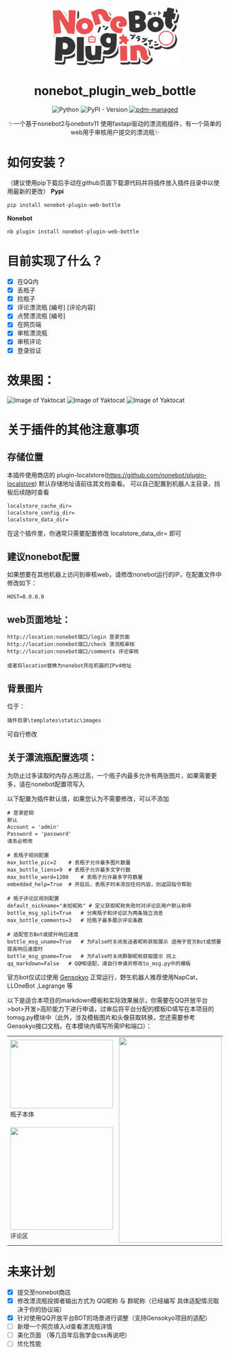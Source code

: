 <!-- markdownlint-disable MD033 MD036 MD041  -->
<div align="center">
  <a href="https://v2.nonebot.dev/store">
    <img src="./img/NoneBotPlugin.png" width="300" alt="logo" />
  </a>


# nonebot_plugin_web_bottle
![Python]([https://img.shields.io/badge/Python-3.9+-blue.svg](https://github.com/luosheng520qaq/nonebot-plugin-web-bottle/blob/master/B66FEE6EE4B550CF930CF48FFB9EDC0D.png))
![PyPI - Version](https://img.shields.io/pypi/v/nonebot-plugin-web-bottle)
[![pdm-managed](https://img.shields.io/endpoint?url=https%3A%2F%2Fcdn.jsdelivr.net%2Fgh%2Fpdm-project%2F.github%2Fbadge.json)](https://pdm-project.org)

✨一个基于nonebot2与onebotv11 使用fastapi驱动的漂流瓶插件，有一个简单的web用于审核用户提交的漂流瓶✨


</div>


# 如何安装？
（建议使用pip下载后手动在github页面下载源代码并将插件放入插件目录中以使用最新的更改）
**Pypi**
```bash
pip install nonebot-plugin-web-bottle
```

**Nonebot**
```bash
nb plugin install nonebot-plugin-web-bottle
```

# 目前实现了什么？
- [x] 在QQ内
- [x] 丢瓶子
- [x] 捡瓶子
- [x] 评论漂流瓶 [编号] [评论内容]
- [x] 点赞漂流瓶 [编号]
- [x] 在网页端
- [x] 审核漂流瓶
- [x] 审核评论
- [x] 登录验证

# 效果图：
![Image of Yaktocat](https://i.111666.best/image/WGdLfSoztpNEFYjYZv8AlQ.png)
![Image of Yaktocat](https://github.com/luosheng520qaq/nonebot_plugin_web_bottle/blob/master/example/bottles.png)
![Image of Yaktocat](https://github.com/luosheng520qaq/nonebot_plugin_web_bottle/blob/master/example/comments.png)
# 关于插件的其他注意事项
## 存储位置
本插件使用商店的 plugin-localstore(https://github.com/nonebot/plugin-localstore)
默认存储地址请前往其文档查看。
可以自己配置到机器人主目录，挡板后续随时查看
```
localstore_cache_dir=   
localstore_config_dir=
localstore_data_dir=
```
在这个插件里，你通常只需要配置修改 localstore_data_dir=  即可

## 建议nonebot配置
如果想要在其他机器上访问到审核web，请修改nonebot运行的IP，在配置文件中修改如下：

```
HOST=0.0.0.0
```

## web页面地址：
```
http://location:nonebot端口/login 登录页面
http://location:nonebot端口/check 漂流瓶审核
http://location:nonebot端口/comments 评论审核

或者将location替换为nonebot所在机器的IPv4地址
```
## 背景图片
位于：
```
插件目录\templates\static\images
```
可自行修改
## 关于漂流瓶配置选项：
为防止过多读取时内存占用过高，一个瓶子内最多允许有两张图片，如果需要更多，请在nonebot配置项写入 

以下配置为插件默认值，如果您认为不需要修改，可以不添加
```
# 登录密钥
默认
Account = 'admin'
Password = 'password'
请务必修改

# 丢瓶子规则配置
max_bottle_pic=2    # 丢瓶子允许最多图片数量
max_bottle_liens=9  # 丢瓶子允许最多文字行数
max_bottle_word=1200    # 丢瓶子允许最多字符数量
embedded_help=True  # 开启后，丢瓶子时未添加任何内容，则返回指令帮助

# 瓶子评论区规则配置
default_nickname="未知昵称" # 定义获取昵称失败时对评论区用户默认称呼
bottle_msg_split=True   # 分离瓶子和评论区为两条独立消息
max_bottle_comments=3   # 捡瓶子最多展示评论条数

# 适配官方Bot或提升响应速度
bottle_msg_uname=True   # 为False时关闭发送者昵称获取展示 适用于官方Bot或想要提高响应速度时
bottle_msg_gname=True   # 为False时关闭群聊昵称获取展示 同上
qq_markdown=False   # QQMD适配，请自行申请并修改to_msg.py中的模板
```

官方bot仅试过使用 [Gensokyo](https://github.com/Hoshinonyaruko/Gensokyo) 正常运行，野生机器人推荐使用NapCat，LLOneBot ,Lagrange 等

以下是适合本项目的markdown模板和实际效果展示，你需要在QQ开放平台>bot>开发>高阶能力下进行申请，过审后将平台分配的模板ID填写在本项目的tomsg.py模块中（此外，涉及模板图片和头像获取转换，您还需要参考Gensokyo接口文档，在本模块内填写所需IP和端口）：
<table>
  <tr>
    <td>
      <img src="https://github.com/youlanan/nonebot-plugin-web-bottle/blob/master/example/md02.png" width="240" height="160">
      <br>瓶子本体
    </td>
    <td rowspan="2"><img src="https://github.com/youlanan/nonebot-plugin-web-bottle/blob/master/example/md03.jpg" width="240" height="480"></td>
  </tr>
  <tr>
    <td>
      <img src="https://github.com/youlanan/nonebot-plugin-web-bottle/blob/master/example/md01.png" width="240" height="240">
      <br>评论区
    </td>
  </tr>
</table>




# 未来计划
- [x] 提交至nonebot商店 
- [x] 修改漂流瓶投掷者输出方式为 QQ昵称 与 群昵称（已经编写 具体适配情况取决于你的协议端）
- [x] 针对使用QQ开放平台BOT的场景进行调整（支持Gensokyo项目的适配）
- [ ] 新增一个网页填入id查看漂流瓶详情
- [ ] 美化页面 （等几百年后我学会css再说吧）
- [ ] 优化性能
